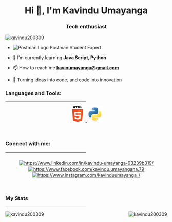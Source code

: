 <h1 align="center">Hi 👋, I'm Kavindu Umayanga</h1>
<h3 align="center">Tech enthusiast</h3>

<p align="left"> <img src="https://komarev.com/ghpvc/?username=kavindu200309&label=Profile%20views&color=0e75b6&style=flat" alt="kavindu200309" /> </p>

- <img src="https://seeklogo.com/images/P/postman-logo-F43375A2EB-seeklogo.com.png" alt="Postman Logo" width="15">
     Postman Student Expert

- 🌱 I’m currently learning **Java Script, Python**

- 📫 How to reach me **kavinumayanga@gmail.com**

- 🚀 Turning ideas into code, and code into innovation

<h3 align="left">Languages and Tools:</h3><hr style="width: 50%; height: 0.5px;">

<p align="center"> <a href="https://www.w3.org/html/" target="_blank" rel="noreferrer"> <img src="https://raw.githubusercontent.com/devicons/devicon/master/icons/html5/html5-original-wordmark.svg" alt="html5" width="50" height="50"/> </a> <a href="https://www.python.org" target="_blank" rel="noreferrer"> <img src="https://raw.githubusercontent.com/devicons/devicon/master/icons/python/python-original.svg" alt="python" width="50" height="50"/> </a> </p><br>

<h3 align="left">Connect with me:</h3><hr style="width: 50%; height: 0.5px;">
<h3></h3>
<p align="center">
<a href="https://www.linkedin.com/in/kavindu-umayanga-93239b319/" target="blank"><img align="center" src="https://upload.wikimedia.org/wikipedia/commons/thumb/8/81/LinkedIn_icon.svg/108px-LinkedIn_icon.svg.png?20210220164014" alt="https://www.linkedin.com/in/kavindu-umayanga-93239b319/" height="40" width="40" /></a>
<a href="https://www.facebook.com/kavindu.umayangana.79" target="blank"><img align="center" src="https://raw.githubusercontent.com/rahuldkjain/github-profile-readme-generator/master/src/images/icons/Social/facebook.svg" alt="https://www.facebook.com/kavindu.umayangana.79" height="40" width="40" /></a>
<a href="https://www.instagram.com/kavinduumayanga_/" target="blank"><img align="center" src="https://upload.wikimedia.org/wikipedia/commons/thumb/e/e7/Instagram_logo_2016.svg/2048px-Instagram_logo_2016.svg.png" alt="https://www.instagram.com/kavinduumayanga_/" height="40" width="40" /></a>
</p><br>


<h3 align="left">My Stats</h3><hr style="width: 50%; height: 0.5px;">

<p>&nbsp;<img align="left" src="https://github-readme-stats.vercel.app/api?username=kavindu200309&show_icons=true&locale=en" alt="kavindu200309" />
<img align="right" src="https://github-readme-streak-stats.herokuapp.com/?user=kavindu200309&" alt="kavindu200309" /></p>
